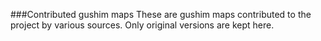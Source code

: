 ###Contributed gushim mapsThese are gushim maps contributed to the project by various sources.Only original versions are kept here.
